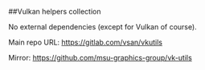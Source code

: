 ##Vulkan helpers collection

No external dependencies (except for Vulkan of course).

Main repo URL: https://gitlab.com/vsan/vkutils

Mirror: https://github.com/msu-graphics-group/vk-utils